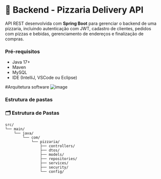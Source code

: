 # 🍕 Backend - Pizzaria Delivery API

API REST desenvolvida com **Spring Boot** para gerenciar o backend de uma pizzaria, incluindo autenticação com JWT, cadastro de clientes, pedidos com pizzas e bebidas, gerenciamento de endereços e finalização de compras.

### Pré-requisitos

- Java 17+
- Maven
- MySQL
- IDE (IntelliJ, VSCode ou Eclipse)

#Arquitetura software
![image](https://github.com/user-attachments/assets/69a69fbe-501f-4d50-8ab8-9245831edb33)



### Estrutura de pastas


### 🗂️ Estrutura de Pastas

```plaintext
src/
└── main/
    └── java/
        └── com/
            └── pizzaria/
                ├── controllers/      
                ├── dtos/             
                ├── models/           
                ├── repositories/      
                ├── services/         
                ├── security/        
                └── config/           














